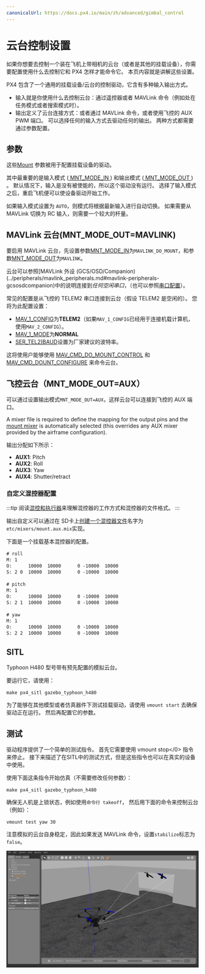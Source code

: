 ```yaml
---
canonicalUrl: https://docs.px4.io/main/zh/advanced/gimbal_control
---
```


# 云台控制设置

如果你想要去控制一个装在飞机上带相机的云台（或者是其他的挂载设备），你需要配置使用什么去控制它和 PX4 怎样才能命令它。 本页内容就是讲解这些设置。

PX4 包含了一个通用的挂载设备/云台的控制驱动，它含有多种输入输出方式。
- 输入就是你使用什么去控制云台：通过遥控器或者 MAVLink 命令（例如处在任务模式或者搜索模式时）。
- 输出定义了云台连接方式：或者通过 MAVLink 命令，或者使用飞控的 AUX PWM 端口。 可以选择任何的输入方式去驱动任何的输出。 两种方式都需要通过参数配置。

## 参数

这些[Mount](../advanced_config/parameter_reference.md#mount) 参数被用于配置挂载设备的驱动。

其中最重要的是输入模式 ([ MNT_MODE_IN ](../advanced_config/parameter_reference.md#MNT_MODE_IN)) 和输出模式 ([ MNT_MODE_OUT ](../advanced_config/parameter_reference.md#MNT_MODE_OUT)) 。 默认情况下，输入是没有被使能的，所以这个驱动没有运行。 选择了输入模式之后，重启飞机便可以使设备驱动开始工作。

如果输入模式设置为 `AUTO`，则模式将根据最新输入进行自动切换。 如果需要从 MAVLink 切换为 RC 输入，则需要一个较大的杆量。

## MAVLink 云台(MNT_MODE_OUT=MAVLINK)

要启用 MAVLink 云台，先设置参数[MNT_MODE_IN](../advanced_config/parameter_reference.md#MNT_MODE_IN)为`MAVLINK_DO_MOUNT`，和参数[MNT_MODE_OUT](../advanced_config/parameter_reference.md#MNT_MODE_OUT)为`MAVLINK`。

云台可以参照[MAVLink 外设 (GCS/OSD/Companion)(../peripherals/mavlink_peripherals.md#mavlink-peripherals-gcsosdcompanion)中的说明连接到*任何空闲串口*，（也可以参照[串口配置](../peripherals/serial_configuration.md#serial-port-configuration)）。

常见的配置是从飞控的 TELEM2 串口连接到云台（假设 TELEM2 是空闲的）。 您将为此配置设置：
- [MAV_1_CONFIG](../advanced_config/parameter_reference.md#MAV_1_CONFIG)为**TELEM2**（如果`MAV_1_CONFIG`已经用于连接机载计算机，使用`MAV_2_CONFIG`）。
- [MAV_1_MODE](../advanced_config/parameter_reference.md#MAV_1_MODE)为**NORMAL**
- [SER_TEL2)BAUD](../advanced_config/parameter_reference.md#SER_TEL2_BAUD)设置为厂家建议的波特率。

这将使用户能够使用 [MAV_CMD_DO_MOUNT_CONTROL](https://mavlink.io/en/messages/common.html#MAV_CMD_DO_MOUNT_CONTROL) 和 [MAV_CMD_DOUNT_CONFIGURE](https://mavlink.io/en/messages/common.html#MAV_CMD_DO_MOUNT_CONFIGURE) 来命令云台。


## 飞控云台（MNT_MODE_OUT=AUX）

可以通过设置输出模式`MNT_MODE_OUT=AUX`，这样云台可以连接到飞控的 AUX 端口。

A mixer file is required to define the mapping for the output pins and the [mount mixer](https://github.com/PX4/PX4-Autopilot/blob/release/1.13/ROMFS/px4fmu_common/mixers/mount.aux.mix) is automatically selected (this overrides any AUX mixer provided by the airframe configuration).

输出分配如下所示：
- **AUX1**: Pitch
- **AUX2**: Roll
- **AUX3**: Yaw
- **AUX4**: Shutter/retract

### 自定义混控器配置

:::tip
阅读[混控和执行器](../concept/mixing.md)来理解混控器的工作方式和混控器的文件格式。
:::

输出自定义可以通过在 SD卡上[创建一个混控器文件](../concept/system_startup.md#starting-a-custom-mixer)名字为`etc/mixers/mount.aux.mix`实现。

下面是一个挂载基本混控器的配置。

```
# roll
M: 1
O:      10000  10000      0 -10000  10000
S: 2 0  10000  10000      0 -10000  10000

# pitch
M: 1
O:      10000  10000      0 -10000  10000
S: 2 1  10000  10000      0 -10000  10000

# yaw
M: 1
O:      10000  10000      0 -10000  10000
S: 2 2  10000  10000      0 -10000  10000

```


## SITL

Typhoon H480 型号带有预先配置的模拟云台。

要运行它，请使用：
```
make px4_sitl gazebo_typhoon_h480
```

为了能够在其他模型或者仿真器件下测试挂载驱动，请使用 `vmount start` 去确保驱动正在运行。 然后再配置它的参数。


## 测试
驱动程序提供了一个简单的测试指令。 首先它需要使用 </code>vmount stop</0> 指令来停止。 接下来描述了在SITL中的测试方式，但是这些指令也可以在真实的设备中使用。

使用下面这条指令开始仿真（不需要修改任何参数）：
```
make px4_sitl gazebo_typhoon_h480
```
确保无人机是上锁状态，例如使用`命令行 takeoff`， 然后用下面的命令来控制云台（例如）：
```
vmount test yaw 30
```

注意模拟的云台自身稳定，因此如果发送 MAVLink 命令，设置`stabilize`标志为`false`。

![Gazebo 云台仿真](../../assets/simulation/gazebo/gimbal-simulation.png)

